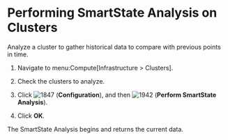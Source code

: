 # Performing SmartState Analysis on Clusters

Analyze a cluster to gather historical data to compare with previous
points in time.

1.  Navigate to menu:Compute\[Infrastructure \> Clusters\].

2.  Check the clusters to analyze.

3.  Click ![1847](../images/1847.png) (**Configuration**), and then
    ![1942](../images/1942.png) (**Perform SmartState Analysis**).

4.  Click **OK**.

The SmartState Analysis begins and returns the current data.
